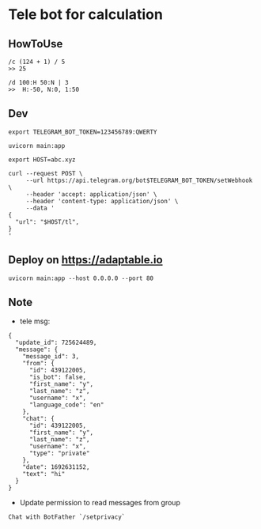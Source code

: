 # Tele bot for calculation

## HowToUse

```
/c (124 + 1) / 5 
>> 25

/d 100:H 50:N | 3
>>  H:-50, N:0, 1:50
```

## Dev

```
export TELEGRAM_BOT_TOKEN=123456789:QWERTY

uvicorn main:app
```

```
export HOST=abc.xyz

curl --request POST \
     --url https://api.telegram.org/bot$TELEGRAM_BOT_TOKEN/setWebhook \
     --header 'accept: application/json' \
     --header 'content-type: application/json' \
     --data '
{
  "url": "$HOST/tl",
}
'
```


## Deploy on https://adaptable.io

`uvicorn main:app --host 0.0.0.0 --port 80`


## Note

- tele msg:

```
{
  "update_id": 725624489,
  "message": {
    "message_id": 3,
    "from": {
      "id": 439122005,
      "is_bot": false,
      "first_name": "y",
      "last_name": "z",
      "username": "x",
      "language_code": "en"
    },
    "chat": {
      "id": 439122005,
      "first_name": "y",
      "last_name": "z",
      "username": "x",
      "type": "private"
    },
    "date": 1692631152,
    "text": "hi"
  }
}
```

- Update permission to read messages from group

```
Chat with BotFather `/setprivacy`
```